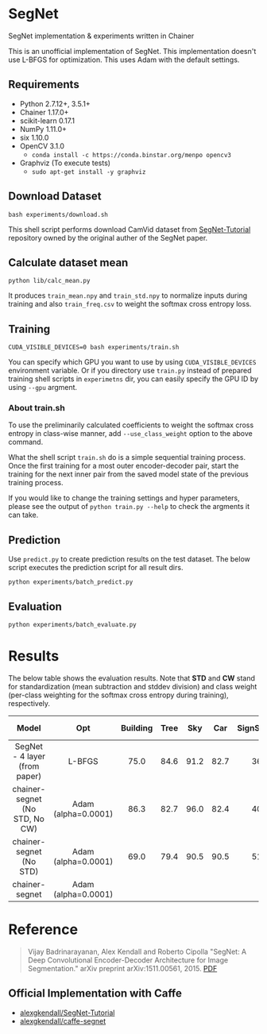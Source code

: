 # SegNet

SegNet implementation & experiments written in Chainer

This is an unofficial implementation of SegNet. This implementation doesn't use L-BFGS for optimization. This uses Adam with the default settings.

## Requirements

- Python 2.7.12+, 3.5.1+
- Chainer 1.17.0+
- scikit-learn 0.17.1
- NumPy 1.11.0+
- six 1.10.0
- OpenCV 3.1.0
  - `conda install -c https://conda.binstar.org/menpo opencv3`
- Graphviz (To execute tests)
  - `sudo apt-get install -y graphviz`

## Download Dataset

```
bash experiments/download.sh
```

This shell script performs download CamVid dataset from [SegNet-Tutorial](https://github.com/alexgkendall/SegNet-Tutorial) repository owned by the original auther of the SegNet paper.

## Calculate dataset mean

```
python lib/calc_mean.py
```

It produces `train_mean.npy` and `train_std.npy` to normalize inputs during training and also `train_freq.csv` to weight the softmax cross entropy loss.

## Training

```
CUDA_VISIBLE_DEVICES=0 bash experiments/train.sh
```

You can specify which GPU you want to use by using `CUDA_VISIBLE_DEVICES` environment variable. Or if you directory use `train.py` instead of prepared training shell scripts in `experimetns` dir, you can easily specify the GPU ID by using `--gpu` argment.

### About train.sh

To use the preliminarily calculated coefficients to weight the softmax cross entropy in class-wise manner, add `--use_class_weight` option to the above command.

What the shell script `train.sh` do is a simple sequential training process. Once the first training for a most outer encoder-decoder pair, start the training for the next inner pair from the saved model state of the previous training process.

If you would like to change the training settings and hyper parameters, please see the output of `python train.py --help` to check the argments it can take.

## Prediction

Use `predict.py` to create prediction results on the test dataset. The below script executes the prediction script for all result dirs.

```
python experiments/batch_predict.py
```

## Evaluation

```
python experiments/batch_evaluate.py
```

# Results

The below table shows the evaluation results. Note that **STD** and **CW** stand for standardization (mean subtraction and stddev division) and class weight (per-class weighting for the softmax cross entropy during training), respectively.

| Model                        | Opt                 | Building | Tree | Sky | Car | SignSymbol | Road | Pedestrian | Fence | Pole | Pavement | Bicyclist | Class avg. | Global avg. |
|:----------------------------:|:-------------------:|:--------:|:----:|:---:|:---:|:----------:|:----:|:----------:|:-----:|:----:|:--------:|:---------:|:----------:|:-----------:|
| SegNet - 4 layer (from paper)  | L-BFGS              | 75.0 | 84.6 | 91.2 | 82.7 | 36.9 | 93.3 | 55.0 | 37.5 | 44.8 | 74.1 | 16.0 | 62.9 | 84.3 |
| chainer-segnet (No STD, No CW) | Adam (alpha=0.0001) | 86.3 | 82.7 | 96.0 | 82.4 | 40.7 | 93.2 | 43.3 | 40.8 | 23.9 | 76.9 | 24.1 | 57.5 | 86.2 |
| chainer-segnet (No STD)        | Adam (alpha=0.0001) | 69.0 | 79.4 | 90.5 | 90.5 | 51.2 | 92.5 | 75.8 | 51.7 | 61.8 | 82.8 | 59.1 | 67.0 | 82.1 |
| chainer-segnet                 | Adam (alpha=0.0001) |
# Reference

> Vijay Badrinarayanan, Alex Kendall and Roberto Cipolla "SegNet: A Deep Convolutional Encoder-Decoder Architecture for Image Segmentation." arXiv preprint arXiv:1511.00561, 2015\. [PDF](http://arxiv.org/abs/1511.00561)

## Official Implementation with Caffe

- [alexgkendall/SegNet-Tutorial](https://github.com/alexgkendall/SegNet-Tutorial)
- [alexgkendall/caffe-segnet](https://github.com/alexgkendall/caffe-segnet)
